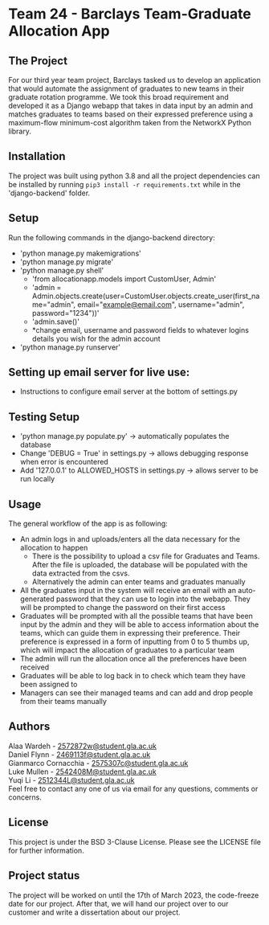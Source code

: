 # Team 24 - Barclays Team-Graduate Allocation App

## The Project
For our third year team project, Barclays tasked us to develop an application that would automate the assignment of graduates to new teams in their graduate rotation programme.
We took this broad requirement and developed it as a Django webapp that takes in data input by an admin and matches graduates to teams based on their expressed preference using a maximum-flow minimum-cost algorithm taken from the NetworkX Python library.

## Installation
The project was built using python 3.8 and all the project dependencies can be installed by running `pip3 install -r requirements.txt` while in the 'django-backend' folder.

## Setup
Run the following commands in the django-backend directory:
- 'python manage.py makemigrations'
- 'python manage.py migrate'
- 'python manage.py shell'
  - 'from allocationapp.models import CustomUser, Admin'
  - 'admin = Admin.objects.create(user=CustomUser.objects.create_user(first_name="admin", email="example@email.com", username="admin", password="1234"))'
  - 'admin.save()'
  - *change email, username and password fields to whatever logins details you wish for the admin account
- 'python manage.py runserver'

## Setting up email server for live use:
- Instructions to configure email server at the bottom of settings.py

## Testing Setup
- 'python manage.py populate.py' -> automatically populates the database
- Change 'DEBUG = True' in settings.py -> allows debugging response when error is encountered
- Add '127.0.0.1' to ALLOWED_HOSTS in settings.py -> allows server to be run locally

## Usage
The general workflow of the app is as following:
- An admin logs in and uploads/enters all the data necessary for the allocation to happen
    - There is the possibility to upload a csv file for Graduates and Teams. After the file is uploaded, the database will be populated with the data extracted from the csvs.
    - Alternatively the admin can enter teams and graduates manually
- All the graduates input in the system will receive an email with an auto-generated password that they can use to login into the webapp. They will be prompted to change the password on their first access
- Graduates will be prompted with all the possible teams that have been input by the admin and they will be able to access information about the teams, which can guide them in expressing their preference. Their preference is expressed in a form of inputting from 0 to 5 thumbs up, which will impact the allocation of graduates to a particular team
- The admin will run the allocation once all the preferences have been received
- Graduates will be able to log back in to check which team they have been assigned to
- Managers can see their managed teams and can add and drop people from their teams manually


## Authors
Alaa Wardeh - 2572872w@student.gla.ac.uk <br>
Daniel Flynn - 2469113f@student.gla.ac.uk <br>
Gianmarco Cornacchia - 2575307c@student.gla.ac.uk <br>
Luke Mullen - 2542408M@student.gla.ac.uk <br>
Yuqi Li - 2512344L@student.gla.ac.uk <br>
Feel free to contact any one of us via email for any questions, comments or concerns.

## License
This project is under the BSD 3-Clause License. Please see the LICENSE file for further information.

## Project status
The project will be worked on until the 17th of March 2023, the code-freeze date for our project. After that, we will hand our project over to our customer and write a dissertation about our project.
